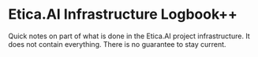 # Etica.AI Infrastructure Logbook++
Quick notes on part of what is done in the Etica.AI project infrastructure.
It does not contain everything. There is no guarantee to stay current.
